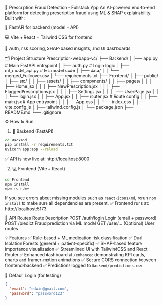 🚀 Prescription Fraud Detection – Fullstack App
An AI-powered end-to-end platform for detecting prescription fraud using ML & SHAP explainability. Built with:

🧠 FastAPI for backend (model + API)

💻 Vite + React + Tailwind CSS for frontend

🔐 Auth, risk scoring, SHAP-based insights, and UI dashboards

🗂️ Project Structure
Prescription-webapp-v4/
├── Backend/
│   ├── app.py                  # Main FastAPI entrypoint
│   ├── auth.py                 # Login logic
│   ├── ml_model_api.py         # ML model code
│   ├── data/
│   │   └── merged_Fullcover.csv
│   └── requirements.txt
├── Frontend/
│   ├── public/
│   ├── src/
│   │   ├── assets/
│   │   ├── components/
│   │   ├── pages/
│   │   │   ├── Home.jsx
│   │   │   ├── NewPrescription.jsx
│   │   │   ├── FlaggedPrescriptions.jsx
│   │   │   ├── Settings.jsx
│   │   │   ├── UserPage.jsx
│   │   │   └── login.jsx
│   │   ├── App.jsx
│   │   ├── router.jsx          # Route config
│   │   ├── main.jsx            # App entrypoint
│   │   ├── App.css
│   │   └── index.css
│   ├── vite.config.js
│   ├── tailwind.config.js
│   └── package.json
├── README.md
└── .gitignore

⚙️ How to Run
1. 🔌 Backend (FastAPI)
```bash
cd Backend
pip install -r requirements.txt
uvicorn app:app --reload
```
✅ API is now live at: http://localhost:8000

2. 💻 Frontend (Vite + React)
```bash
cd Frontend
npm install
npm run dev
```
If you see errors about missing modules such as `react-icons/md`, rerun `npm install` to make sure all dependencies are present.
✅ Frontend runs at: http://localhost:5173

📌 API Routes
Route                     Description
POST /auth/login          Login (email + password)
POST /predict             Fraud prediction via ML model
GET /user/...             (Optional) User routes

💡 Features
✅ Rule-based + ML medication risk classification
✅ Dual Isolation Forests (general + patient-specific)
✅ SHAP-based feature importance visualization
✅ Streamlined UI with TailwindCSS and React Router
✅ Enhanced dashboard at `/enhanced` demonstrating KPI cards, charts and framer-motion animations
✅ Secure CORS connection between frontend-backend
✅ Predictions logged to `Backend/predictions.csv`

🔐 Default Login (for testing)
```json
{
  "email": "edwin@gmail.com",
  "password": "password123"
}
```

